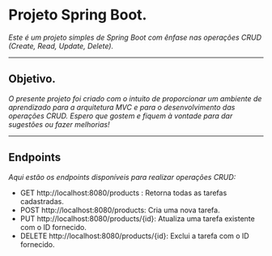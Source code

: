 # Projeto Spring Boot.
*Este é um projeto simples de Spring Boot com ênfase nas operações CRUD (Create, Read, Update, Delete).*

---

## Objetivo.

*O presente projeto foi criado com o intuito de proporcionar um ambiente de aprendizado para a arquitetura MVC e para o desenvolvimento das operações CRUD. Espero que gostem e fiquem à vontade para dar sugestões ou fazer melhorias!*

---

## Endpoints
*Aqui estão os endpoints disponíveis para realizar operações CRUD:*

- GET http://localhost:8080/products : Retorna todas as tarefas cadastradas.
- POST http://localhost:8080/products: Cria uma nova tarefa.
- PUT http://localhost:8080/products/{id}: Atualiza uma tarefa existente com o ID fornecido.
- DELETE http://localhost:8080/products/{id}: Exclui a tarefa com o ID fornecido.

